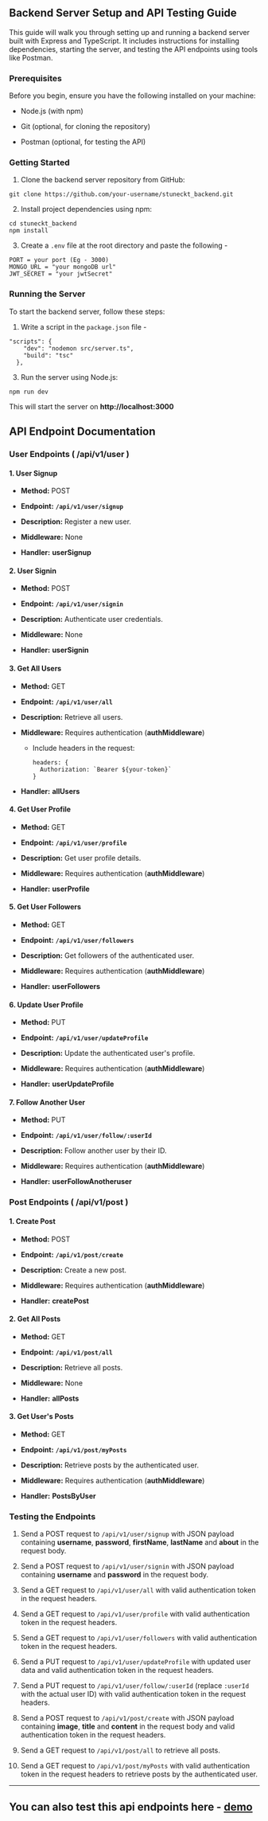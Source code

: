 Backend Server Setup and API Testing Guide
------------------------------------------

This guide will walk you through setting up and running a backend server built with Express and TypeScript. It includes instructions for installing dependencies, starting the server, and testing the API endpoints using tools like Postman.

### Prerequisites

Before you begin, ensure you have the following installed on your machine:

*   Node.js (with npm)
    
*   Git (optional, for cloning the repository)
    
*   Postman (optional, for testing the API)
    

### Getting Started

1.  Clone the backend server repository from GitHub:
  ```
  git clone https://github.com/your-username/stuneckt_backend.git
  ```
    
2. Install project dependencies using npm:
```
cd stuneckt_backend
npm install
```

3. Create a `.env` file at the root directory and paste the following -
```
PORT = your port (Eg - 3000)
MONGO_URL = "your mongoDB url"
JWT_SECRET = "your jwtSecret"
```

### Running the Server

To start the backend server, follow these steps:

1.  Write a script in the `package.json` file -
```
"scripts": {
    "dev": "nodemon src/server.ts",
    "build": "tsc"
  },
```
    
3.  Run the server using Node.js:
```
npm run dev
```
This will start the server on **http://localhost:3000**

API Endpoint Documentation
--------------------------

### User Endpoints ( **/api/v1/user** )

#### 1\. User Signup

*   **Method:** POST
    
*   **Endpoint:** **`/api/v1/user/signup`**
    
*   **Description:** Register a new user.
    
*   **Middleware:** None
    
*   **Handler:** **userSignup**
    

#### 2\. User Signin

*   **Method:** POST
    
*   **Endpoint:** **`/api/v1/user/signin`**
    
*   **Description:** Authenticate user credentials.
    
*   **Middleware:** None
    
*   **Handler:** **userSignin**
    

#### 3\. Get All Users

*   **Method:** GET
    
*   **Endpoint:** **`/api/v1/user/all`**
    
*   **Description:** Retrieve all users.
    
*   **Middleware:** Requires authentication (**authMiddleware**)
      - Include headers in the request:
        ```
        headers: {
          Authorization: `Bearer ${your-token}`
        }
        ```
    
*   **Handler:** **allUsers**
    

#### 4\. Get User Profile

*   **Method:** GET
    
*   **Endpoint:** **`/api/v1/user/profile`**
    
*   **Description:** Get user profile details.
    
*   **Middleware:** Requires authentication (**authMiddleware**)
    
*   **Handler:** **userProfile**
    

#### 5\. Get User Followers

*   **Method:** GET
    
*   **Endpoint:** **`/api/v1/user/followers`**
    
*   **Description:** Get followers of the authenticated user.
    
*   **Middleware:** Requires authentication (**authMiddleware**)
    
*   **Handler:** **userFollowers**
    

#### 6\. Update User Profile

*   **Method:** PUT
    
*   **Endpoint:** **`/api/v1/user/updateProfile`**
    
*   **Description:** Update the authenticated user's profile.
    
*   **Middleware:** Requires authentication (**authMiddleware**)
    
*   **Handler:** **userUpdateProfile**
    

#### 7\. Follow Another User

*   **Method:** PUT
    
*   **Endpoint:** **`/api/v1/user/follow/:userId`**
    
*   **Description:** Follow another user by their ID.
    
*   **Middleware:** Requires authentication (**authMiddleware**)
    
*   **Handler:** **userFollowAnotheruser**
    

### Post Endpoints ( **/api/v1/post** )

#### 1\. Create Post

*   **Method:** POST
    
*   **Endpoint:** **`/api/v1/post/create`**
    
*   **Description:** Create a new post.
    
*   **Middleware:** Requires authentication (**authMiddleware**)
    
*   **Handler:** **createPost**
    

#### 2\. Get All Posts

*   **Method:** GET
    
*   **Endpoint:** **`/api/v1/post/all`**
    
*   **Description:** Retrieve all posts.
    
*   **Middleware:** None
    
*   **Handler:** **allPosts**
    

#### 3\. Get User's Posts

*   **Method:** GET
    
*   **Endpoint:** **`/api/v1/post/myPosts`**
    
*   **Description:** Retrieve posts by the authenticated user.
    
*   **Middleware:** Requires authentication (**authMiddleware**)
    
*   **Handler:** **PostsByUser**
    

### Testing the Endpoints

1.  Send a POST request to `/api/v1/user/signup` with JSON payload containing **username**, **password**, **firstName**, **lastName** and **about** in the request body.
    
2.  Send a POST request to `/api/v1/user/signin` with JSON payload containing **username** and **password** in the request body.
    
3.  Send a GET request to `/api/v1/user/all` with valid authentication token in the request headers.
    
4.  Send a GET request to `/api/v1/user/profile` with valid authentication token in the request headers.
    
5.  Send a GET request to `/api/v1/user/followers` with valid authentication token in the request headers.
    
6.  Send a PUT request to `/api/v1/user/updateProfile` with updated user data and valid authentication token in the request headers.
    
7.  Send a PUT request to `/api/v1/user/follow/:userId` (replace `:userId` with the actual user ID) with valid authentication token in the request headers.
    
8.  Send a POST request to `/api/v1/post/create` with JSON payload containing **image**, **title** and **content** in the request body and valid authentication token in the request headers.
    
9.  Send a GET request to `/api/v1/post/all` to retrieve all posts.
    
10.  Send a GET request to `/api/v1/post/myPosts` with valid authentication token in the request headers to retrieve posts by the authenticated user.
    
------------------------------------------

## You can also test this api endpoints here - [demo](https://stuneckt-frontend.vercel.app/)

